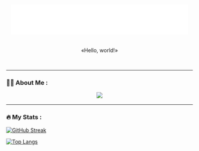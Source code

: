 <div id="header" align="center">
  <img src ="https://github.com/Partizanzero/partizanzero.github.io/blob/master/images/logo_partizanzero_github.gif" alt="" />
  
  <div id="badges">        
    <img src="https://media.giphy.com/media/FGG1TRyh7mHMk/giphy.gif" width="100px" alt="" />
    <p>«Hello, world!»</p>
    <p><img src="https://komarev.com/ghpvc/?username=Partizanzero&style=flat-square&color=green" width="100px" alt="" /></p>
  </div>  
 </div>
 
 --- 
 
### :woman_technologist: About Me :
<div align="center">
  <img src="https://media.giphy.com/media/3GYmecuz4ncOc/giphy.gif" />
</div>
 
 --- 
 
 ### :fire: My Stats :

[![GitHub Streak](https://github-readme-streak-stats.herokuapp.com/?user=Partizanzero)](https://git.io/streak-stats)

[![Top Langs](https://github-readme-stats.vercel.app/api/top-langs/?username=Partizanzero)](https://github.com/anuraghazra/github-readme-stats)

 
 




<!--
**Partizanzero/Partizanzero** is a ✨ _special_ ✨ repository because its `README.md` (this file) appears on your GitHub profile.

Here are some ideas to get you started:

- 🔭 I’m currently working on ...
- 🌱 I’m currently learning ...
- 👯 I’m looking to collaborate on ...
- 🤔 I’m looking for help with ...
- 💬 Ask me about ...
- 📫 How to reach me: ...
- 😄 Pronouns: ...
- ⚡ Fun fact: ...
-->
